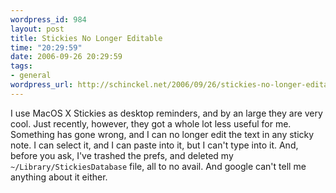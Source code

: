 ```yaml
--- 
wordpress_id: 984
layout: post
title: Stickies No Longer Editable
time: "20:29:59"
date: 2006-09-26 20:29:59
tags: 
- general
wordpress_url: http://schinckel.net/2006/09/26/stickies-no-longer-editable/
---
```

I use MacOS X Stickies as desktop reminders, and by an large they are very cool. Just recently, however, they got a whole lot less useful for me. Something has gone wrong, and I can no longer edit the text in any sticky note. I can select it, and I can paste into it, but I can't type into it. And, before you ask, I've trashed the prefs, and deleted my `~/Library/StickiesDatabase` file, all to no avail. And google can't tell me anything about it either. 
